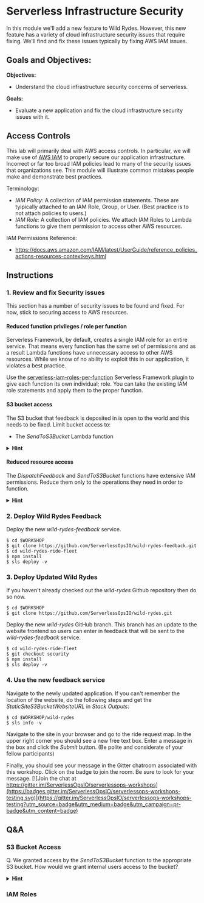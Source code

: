 # Serverless Infrastructure Security

In this module we'll add a new feature to Wild Rydes. However, this new feature has a variety of cloud infrastructure security issues that require fixing. We'll find and fix these issues typically by fixing AWS IAM issues.

## Goals and Objectives:

**Objectives:**
* Understand the cloud infrastructure security concerns of serverless.

**Goals:**
* Evaluate a new application and fix the cloud infrastructure security issues with it.

## Access Controls

This lab will primarily deal with AWS access controls. In particular, we will make use of [AWS IAM](https://aws.amazon.com/iam/) to properly secure our application infrastructure. Incorrect or far too broad IAM policies lead to many of the security issues that organizations see. This module will illustrate common mistakes people make and demonstrate best practices.

Terminology:

* _IAM Policy:_ A collection of IAM permission statements. These are tyipically attached to an IAM Role, Group, or User. (Best practice is to not attach policies to users.)
* _IAM Role:_ A collection of IAM policies. We attach IAM Roles to Lambda functions to give them permission to access other AWS resources.

IAM Permissions Reference:

* https://docs.aws.amazon.com/IAM/latest/UserGuide/reference_policies_actions-resources-contextkeys.html

## Instructions

### 1. Review and fix Security issues

This section has a number of security issues to be found and fixed. For now, stick to securing access to AWS resources.

#### Reduced function privileges / role per function
Serverless Framework, by default, creates a single IAM role for an entire service. That means every function has the same set of permissions and as a result Lambda functions have unnecessary access to other AWS resources. While we know of no ability to exploit this in our application, it violates a best practice.

Use the [serverless-iam-roles-per-function](https://www.npmjs.com/package/serverless-iam-roles-per-function) Serverless Framework plugin to give each function its own individual; role. You can take the existing IAM role statements and apply them to the proper function.

#### S3 bucket access
The S3 bucket that feedback is deposited in is open to the world and this needs to be fixed. Limit bucket access to:

* The _SendToS3Bucket_ Lambda function

<details>
<summary><strong>Hint</strong></summary>
<p>

Remove the S3 bucket policy resource and update the _SendToS3Bucket_ IAM role.

</p>
</details>

#### Reduced resource access

The _DispatchFeedback_ and _SendToS3Bucket_ functions have extensive IAM permissions. Reduce them only to the operations they need in order to function.

<details>
<summary><strong>Hint</strong></summary>
<p>

* [SNS IAM Reference](https://docs.aws.amazon.com/IAM/latest/UserGuide/list_amazonsns.html)
* [S3 IAM Reference](https://docs.aws.amazon.com/IAM/latest/UserGuide/list_amazons3.html)

</p>
</details>


### 2. Deploy Wild Rydes Feedback

Deploy the new _wild-rydes-feedback_ service.

```
$ cd $WORKSHOP
$ git clone https://github.com/ServerlessOpsIO/wild-rydes-feedback.git
$ cd wild-rydes-ride-fleet
$ npm install
$ sls deploy -v
```

### 3. Deploy Updated Wild Rydes

If you haven't already checked out the _wild-rydes_ Github repository then do so now.

```
$ cd $WORKSHOP
$ git clone https://github.com/ServerlessOpsIO/wild-rydes.git
```

Deploy the new _wild-rydes_ GitHub branch. This branch has an update to the website frontend so users can enter in feedback that will be sent to the _wild-rydes-feedback_ service.

```
$ cd wild-rydes-ride-fleet
$ git checkout security
$ npm install
$ sls deploy -v
```

### 4. Use the new feedback service

Navigate to the newly updated application. If you can't remember the location of the website, do the following steps and get the _StaticSiteS3BucketWebsiteURL_ in _Stack Outputs_:

```
$ cd $WORKSHOP/wild-rydes
$ sls info -v
```

Navigate to the site in your browser and go to the ride request map. In the upper right corner you should see a new free text box. Enter a message in the box and click the _Submit_ button. (Be polite and considerate of your fellow participants)

Finally, you should see your message in the Gitter chatroom associated with this workshop. Click on the badge to join the room. Be sure to look for your message. [![Join the chat at https://gitter.im/ServerlessOpsIO/serverlessops-workshops](https://badges.gitter.im/ServerlessOpsIO/serverlessops-workshops-testing.svg)](https://gitter.im/ServerlessOpsIO/serverlessops-workshops-testing?utm_source=badge&utm_medium=badge&utm_campaign=pr-badge&utm_content=badge)


## Q&A

### S3 Bucket Access

Q. We granted access by the _SendToS3Bucket_ function to the appropriate S3 bucket. How would we grant internal users access to the bucket?

<details>
<summary><strong>Hint</strong></summary>
<p>

1) Create an IAM policy, attach it to an AWS group, and ensure all users who need access are members of that group.
1) Create a policy to the bucket that grants access.

Where possible, attempt to use the first option.

</p>
</details>

### IAM Roles
